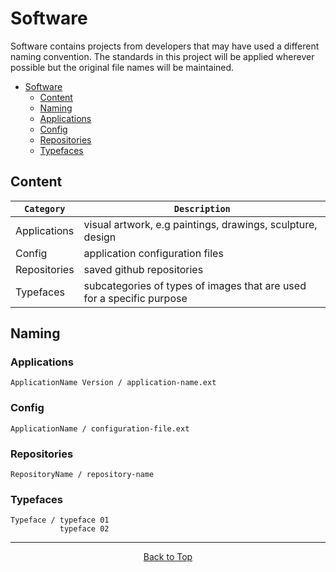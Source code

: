 # Software

Software contains projects from developers that may have used a different naming convention. The standards in this project will be applied wherever possible but the original file names will be maintained.

- [Software](#software)
  - [Content](#content)
  - [Naming](#naming)
  - [Applications](#applications)
  - [Config](#config)
  - [Repositories](#repositories)
  - [Typefaces](#typefaces)

## Content

| `Category`       | `Description`                                                                   |
| ---------------- | ------------------------------------------------------------------------------  |
| Applications     | visual artwork, e.g paintings, drawings, sculpture, design                      |
| Config           | application configuration files                                                 |
| Repositories     | saved github repositories                                                       |
| Typefaces        | subcategories of types of images that are used for a specific purpose           |

## Naming

### Applications

```
ApplicationName Version / application-name.ext
```

### Config

```
ApplicationName / configuration-file.ext
```

### Repositories

```
RepositoryName / repository-name
```

### Typefaces

```
Typeface / typeface 01
           typeface 02
```

---

<div style="text-align: center;">

[Back to Top](#software)

</div>
